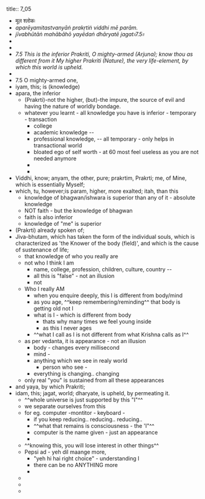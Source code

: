 title:: 7_05

- मूल श्लोकः
- _aparēyamitastvanyāṅ prakṛtiṅ viddhi mē parām._
- _jīvabhūtāṅ mahābāhō yayēdaṅ dhāryatē jagat৷৷7.5৷৷_
-
-
- _7.5 This is the inferior Prakriti, O mighty-armed (Arjuna); know thou as different from it My higher Prakriti (Nature), the very life-element, by which this world is upheld._
-
- 7.5 O mighty-armed one,
- iyam, this; is (knowledge)
- apara, the inferior
	- (Prakrti)-not the higher, (but)-the impure, the source of evil and having the nature of worldly bondage.
	- whatever you learnt - all knowledge you have is inferior - temporary - transaction
		- college
		- academic knowledge --
		- professional knowledge, -- all temporary - only helps in transactional world
		- bloated ego of self worth - at 60 most feel useless as you are not needed anymore
		-
		-
- Viddhi, know; anyam, the other, pure; prakrtim, Prakrti; me, of Mine, which is essentially Myself;
- which, tu, however;is param, higher, more exalted; itah, than this
	- knowledge of bhagwan/ishwara is superior than any of it - absolute knowledge
	- NOT faith - but the knowledge of bhagwan
	- faith is also inferior
	- knowledge of "me" is superior
- (Prakrti) already spoken of;
- Jiva-bhutam, which has taken the form of the individual souls, which is characterized as 'the Knower of the body (field)', and which is the cause of sustenance of life;
	- that knowledge of who you really are
	- not who I think I am
		- name, college, profession, children, culture, country --
		- all this is "false" - not an illusion
		- not
	- Who I really AM
		- when you enquire deeply, this I is different from body/mind
		- as you age, ^^keep remembering/reminding^^ that body is getting old not I
		- what is I - which is different from body
			- thats why many times we feel young inside
			- as this I never ages
		- ^^what I call as I is not different from what Krishna calls as I^^
	- as per vedanta, it is appearance - not an illusion
		- body - changes every millisecond
		- mind -
		- anything which we see in realy world
			- person who see -
		- everything is changing.. changing
	- only real "you" is sustained from all these appearances
- and yaya, by which Prakriti;
- idam, this; jagat, world; dharyate, is upheld, by permeating it.
	- ^^whole universe is just supported by this "I"^^
	- we separate ourselves from this
	- for eg. computer -montitor - keyboard -
		- if you keep reducing.. reducing.. reducing..
		- ^^what that remains is consciousness - the 'I"^^
		- computer is the name given - just an appearance
		-
	- ^^knowing this, you will lose interest in other things^^
	- Pepsi ad - yeh dil maange more,
		- "yeh hi hai right choice"  - understanding I
		- there can be no ANYTHING more
		-
	-
	-
	-